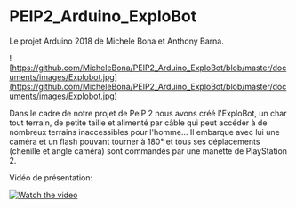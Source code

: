 # PEIP2_Arduino_ExploBot
Le projet Arduino 2018 de Michele Bona et Anthony Barna.

![https://github.com/MicheleBona/PEIP2_Arduino_ExploBot/blob/master/documents/images/Explobot.jpg](https://github.com/MicheleBona/PEIP2_Arduino_ExploBot/blob/master/documents/images/Explobot.jpg)

Dans le cadre de notre projet de PeiP 2 nous avons créé l'ExploBot, un char tout terrain, de petite taille et alimenté par câble qui peut accéder à de nombreux terrains inaccessibles pour l'homme...
Il embarque avec lui une caméra et un flash pouvant tourner à 180° et tous ses déplacements (chenille et angle caméra) sont commandés par une manette de PlayStation 2.

Vidéo de présentation:

[![Watch the video]()](https://www.youtube.com/watch?v=P0yatlXfEzo&feature=youtu.be)
